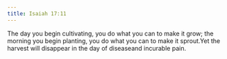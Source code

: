```yaml
---
title: Isaiah 17:11
---
```


The day you begin cultivating, you do what you can to make it grow; the morning you begin planting, you do what you can to make it sprout.Yet the harvest will disappear in the day of diseaseand incurable pain.
